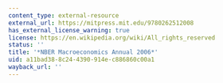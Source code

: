 ```yaml
---
content_type: external-resource
external_url: https://mitpress.mit.edu/9780262512008
has_external_license_warning: true
license: https://en.wikipedia.org/wiki/All_rights_reserved
status: ''
title: '*NBER Macroeconomics Annual 2006*'
uid: a11bad38-8c24-4390-914e-c886860c00a1
wayback_url: ''
---
```

